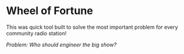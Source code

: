 # Wheel of Fortune

This was quick tool built to solve the most important problem for every community radio station! 

*Problem: Who should engineer the big show?* 

